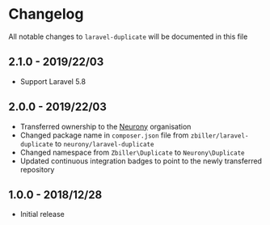 # Changelog

All notable changes to `laravel-duplicate` will be documented in this file

## 2.1.0 - 2019/22/03

- Support Laravel 5.8

## 2.0.0 - 2019/22/03

- Transferred ownership to the [Neurony](https://github.com/Neurony) organisation
- Changed package name in `composer.json` file from `zbiller/laravel-duplicate` to `neurony/laravel-duplicate`
- Changed namespace from `Zbiller\Duplicate` to `Neurony\Duplicate`
- Updated continuous integration badges to point to the newly transferred repository

## 1.0.0 - 2018/12/28

- Initial release